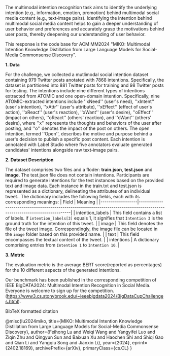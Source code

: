 The multimodal intention recognition task aims to identify the underlying intention (e.g., information, emotion, promotion) behind multimodal social media content (e.g., text-image pairs). Identifying the intention behind multimodal social media content helps to gain a deeper understanding of user behavior and preferences and accurately grasp the motivations behind user posts, thereby deepening our understanding of user behavior.

This response is the code base for ACM MM2024 "MIKO: Multimodal Intention Knowledge Distillation from Large Language Models for Social-Media Commonsense Discovery".

**1. Data**
   
For the challenge, we collected a mutlimodal social intention dataset containing 979 Twitter posts anotated with 7868 intentions. Specifically, the dataset is partitioned into 881 Twitter posts for training and 98 Twitter posts for testing. The intentions include nine different types of intentions extracted from ATOMIC and one open-domain intention. Specifically, nine ATOMIC-extracted intentions include ''xNeed'' (user's need), ''xIntent'' (user's intention), ''xAttr'' (user's attribute), ''xEffect'' (effect of user's action), ''xReact'' (user's reaction), ''xWant'' (user's desire), ''oEffect'' (impact on others), ''oReact'' (others' reaction), and ''oWant'' (others' desire), where ''x'' represents the thoughts and behaviors of the user after posting, and ''o'' denotes the impact of the post on others. The open intention, termed ''Open'', describes the motive and purpose behind a user's decision to publish a specific post content. Each intention is annotated with Label Studio where five annotators evaluate generated candidates' intentions alongside raw text-image pairs.

**2. Dataset Description**

The dataset comprises two files and a floder: **train.json**, **test.json** and **image**. The test.json file does not contain intentions. Participants are required to generate intentions for the test instances based on the provided text and image data. Each instance in the train.txt and test.json is represented as a dictionary, delineating the attributes of an individual tweet.. The dictionary includes the following fields, each with its corresponding meanings:
| Field            | Meaning                                                                                                                  |
|------------------|--------------------------------------------------------------------------------------------------------------------------|
| intention_labels | This field contains a list of labels. if `intention_labels[3]` equals 1, it signifies that `Intention 3` is the ground truth for the intention of this tweet. |
| image            | This field denotes the file of the tweet image. Correspondingly, the image file can be located in the `image` folder based on this provided name. |
| text             | This field encompasses the textual content of the tweet.                                                                 |
| intentions       | A dictionary comprising entries from `Intention 1` to `Intention 10`.                                                     |



**3. Metric**

The evaluation metric is the average BERT score(reported as percentages) for the 10 different aspects of the generated intentions.

Our benchmark has been published in the corresponding competition of IEEE BigDATA2024: Multimodal Intention Recognition in Social Media. Everyone is welcome to sign up for the competition.(https://www3.cs.stonybrook.edu/~ieeebigdata2024/BigDataCupChallenges.html).

BibTeX formatted citation

@misc{lu2024miko,
      title={MIKO: Multimodal Intention Knowledge Distillation from Large Language Models for Social-Media Commonsense Discovery}, 
      author={Feihong Lu and Weiqi Wang and Yangyifei Luo and Ziqin Zhu and Qingyun Sun and Baixuan Xu and Haochen Shi and Shiqi Gao and Qian Li and Yangqiu Song and Jianxin Li},
      year={2024},
      eprint={2402.18169},
      archivePrefix={arXiv},
      primaryClass={cs.CL}
}

